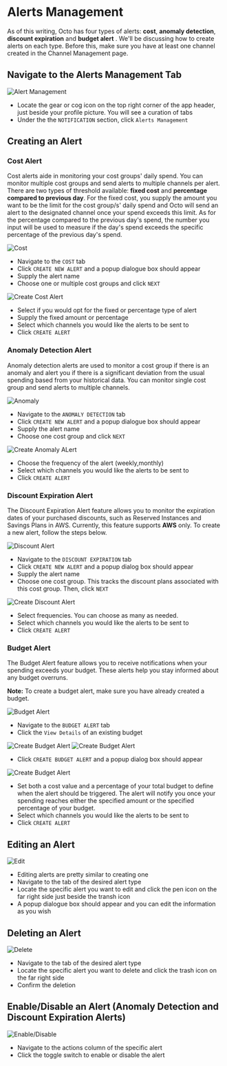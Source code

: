 # Alerts Management

As of this writing, Octo has four types of alerts: **cost**, **anomaly detection**, **discount expiration** and **budget alert** . We'll be discussing how to create alerts on each type. Before this, make sure you have at least one channel created in the Channel Management page.

## Navigate to the Alerts Management Tab

![Alert Management](https://drive.google.com/uc?export=view&id=1zVO5isuW9cVdJYIUmetStjX4_yQaqAx5)

- Locate the gear or cog icon on the top right corner of the app header, just beside your profile picture. You will see a curation of tabs
- Under the the `NOTIFICATION` section, click `Alerts Management`
## Creating an Alert

### Cost Alert

Cost alerts aide in monitoring your cost groups' daily spend. You can monitor multiple cost groups and send alerts to multiple channels per alert. There are two types of threshold available: **fixed cost** and **percentage compared to previous day**. For the fixed cost, you supply the amount you want to be the limit for the cost group/s' daily spend and Octo will send an alert to the designated channel once your spend exceeds this limit. As for the percentage compared to the previous day's spend, the number you input will be used to measure if the day's spend exceeds the specific percentage of the previous day's spend.

![Cost](https://drive.google.com/uc?export=view&id=1PdrfMBUwAwzQ3UJLE9C6OXhz_KihQ3Cq)

- Navigate to the `COST` tab
- Click `CREATE NEW ALERT` and a popup dialogue box should appear
- Supply the alert name
- Choose one or multiple cost groups and click `NEXT`

![Create Cost Alert](https://drive.google.com/uc?export=view&id=1kZdnalPzuo3s79rdN-OZP9Lngky5ekxI)

- Select if you would opt for the fixed or percentage type of alert
- Supply the fixed amount or percentage
- Select which channels you would like the alerts to be sent to
- Click `CREATE ALERT`

<!-- ### Anomaly Detection Alert -->
### Anomaly Detection Alert

Anomaly detection alerts are used to monitor a cost group if there is an anomaly and alert you if there is a significant deviation from the usual spending based from your historical data. You can monitor single cost group and send alerts to multiple channels. 

![Anomaly](https://drive.google.com/uc?export=view&id=136JtdAOnqaLhWkPhxESHEEW4N8Bkwnfs)

- Navigate to the `ANOMALY DETECTION` tab
- Click `CREATE NEW ALERT` and a popup dialogue box should appear
- Supply the alert name
- Choose one cost group and click `NEXT`

![Create Anomaly ALert](https://drive.google.com/uc?export=view&id=1qJa-26r-aLhQqOPTe6D_QjnJOUO2vfDE)

- Choose the frequency of the alert (weekly,monthly)
- Select which channels you would like the alerts to be sent to
- Click `CREATE ALERT` 

### Discount Expiration Alert

The Discount Expiration Alert feature allows you to monitor the expiration dates of your purchased discounts, such as Reserved Instances and Savings Plans in AWS.
Currently, this feature supports **AWS** only. To create a new alert, follow the steps below.

![Discount Alert](https://drive.google.com/uc?export=view&id=176bfQnzeSdaEgJPkKnKjwh2r5fqbgxm1)

- Navigate to the `DISCOUNT EXPIRATION` tab
- Click `CREATE NEW ALERT` and a popup dialog box should appear
- Supply the alert name
- Choose one cost group. This tracks the discount plans associated with this cost group. Then, click `NEXT`

![Create Discount Alert](https://drive.google.com/uc?export=view&id=1rSX8dmInKuFTDLb5jf4rTupGIAD4p5pm)

- Select frequencies. You can choose as many as needed.
- Select which channels you would like the alerts to be sent to
- Click `CREATE ALERT`

### Budget Alert

The Budget Alert feature allows you to receive notifications when your spending exceeds your budget. These alerts help you stay informed about any budget overruns.

**Note:** To create a budget alert, make sure you have already created a budget.

![Budget Alert](https://drive.google.com/uc?export=view&id=1Nd1DjslUmNQrgodp1bny3Mts26hnqotW)

- Navigate to the `BUDGET ALERT` tab  
- Click the `View Details` of an existing budget  

![Create Budget Alert](https://drive.google.com/uc?export=view&id=1-DMIjzO89_XEXUVen7L3gfcbmgMfq0ug)
![Create Budget Alert](https://drive.google.com/uc?export=view&id=1rXHbcfHKUgJkIQ1XsaTsJQZGTRFBVkzi)

- Click `CREATE BUDGET ALERT` and a popup dialog box should appear  

![Create Budget Alert](https://drive.google.com/uc?export=view&id=1IM9AXLCOfGlCoApBFi_fz44U9qMQG7ON)

- Set both a cost value and a percentage of your total budget to define when the alert should be triggered. The alert will notify you once your spending reaches either the specified amount or the specified percentage of your budget. 
- Select which channels you would like the alerts to be sent to  
- Click `CREATE ALERT`


## Editing an Alert

![Edit](https://drive.google.com/uc?export=view&id=1ayjfEX2NSF-p4LWCBfbKKEdzeeEcW8eq)

- Editing alerts are pretty similar to creating one
- Navigate to the tab of the desired alert type
- Locate the specific alert you want to edit and click the pen icon on the far right side just beside the transh icon
- A popup dialogue box should appear and you can edit the information as you wish

## Deleting an Alert

![Delete](https://drive.google.com/uc?export=view&id=1HeENZzvSmN6nl81eS9eiNPy6hsIhMnzS)

- Navigate to the tab of the desired alert type
- Locate the specific alert you want to delete and click the trash icon on the far right side
- Confirm the deletion

## Enable/Disable an Alert (Anomaly Detection and Discount Expiration Alerts)
![Enable/Disable](https://drive.google.com/uc?export=view&id=1rUKUAlhb_RqZngmMAtm_ke65lIwkiMcB)

- Navigate to the actions column of the specific alert
- Click the toggle switch to enable or disable the alert